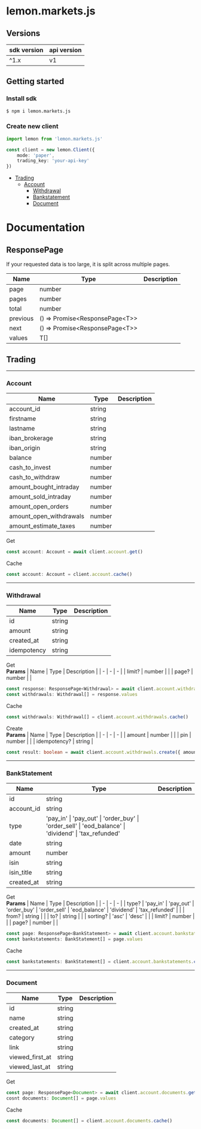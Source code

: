 # lemon.markets.js

## Versions
| sdk version | api version |
| - | - |
| ^1.x | v1 |

## Getting started

### Install sdk
```sh
$ npm i lemon.markets.js
```

### Create new client
```ts
import lemon from 'lemon.markets.js'

const client = new lemon.Client({
    mode: 'paper',
    trading_key: 'your-api-key'
})
```

* [Trading](#Trading)
    * [Account](#Account)
        * [Withdrawal](#Withdrawal)
        * [Bankstatement](#BankStatement)
        * [Document](#Document)


# Documentation

## ResponsePage
If your requested data is too large, it is split across multiple pages.

| Name | Type | Description |
| - | - | - |
| page | number | |
| pages | number | |
| total | number | |
| previous | () => Promise\<ResponsePage\<T\>\> | |
| next | () => Promise\<ResponsePage\<T\>\> | |
| values | T[] | |

## Trading

---
### Account

| Name | Type | Description |
| - | - | - |
| account_id | string | |
| firstname | string | |
| lastname | string | |
| iban_brokerage | string | |
| iban_origin | string | |
| balance | number | |
| cash_to_invest | number | |
| cash_to_withdraw | number | |
| amount_bought_intraday | number | |
| amount_sold_intraday | number | |
| amount_open_orders | number | |
| amount_open_withdrawals | number | |
| amount_estimate_taxes | number | |

Get
```ts
const account: Account = await client.account.get()
```

Cache
```ts
const account: Account = client.account.cache()
```

---
### Withdrawal

| Name | Type | Description |
| - | - | - |
| id | string | |
| amount | string | |
| created_at | string | |
| idempotency | string | |

Get
<br/>
<b>Params</b>
| Name | Type | Description |
| - | - | - |
| limit? | number | |
| page? | number | |

```ts
const response: ResponsePage<Withdrawal> = await client.account.withdrawals.get()
const withdrawals: Withdrawal[] = response.values
```

Cache
```ts
const withdrawals: Withdrawal[] = client.account.withdrawals.cache()
```

Create
<br/>
<b>Params</b>
| Name | Type | Description |
| - | - | - |
| amount | number | |
| pin | number | |
| idempotency? | string |

```ts
const result: boolean = await client.account.withdrawals.create({ amount: 10, pin: 10 })
```

---
### BankStatement

| Name | Type | Description |
| - | - | - |
| id | string | |
| account_id | string | |
| type | 'pay_in' \| 'pay_out' \| 'order_buy' \| 'order_sell' \| 'eod_balance' \| 'dividend' \| 'tax_refunded' | |
| date | string | |
| amount | number | |
| isin | string | |
| isin_title | string | |
| created_at | string | |

Get
<br/>
<b>Params</b>
| Name | Type | Description |
| - | - | - |
| type? | 'pay_in' \| 'pay_out' \| 'order_buy' \| 'order_sell' \| 'eod_balance' \| 'dividend' \| 'tax_refunded' | |
| from? | string | |
| to? | string | |
| sorting? | 'asc' \| 'desc' | |
| limit? | number | |
| page? | number | |

```ts
const page: ResponsePage<BankStatement> = await client.account.bankstatements.get()
const bankstatements: BankStatement[] = page.values
```

Cache
```ts
const bankstatements: BankStatement[] = client.account.bankstatements.cache()
```

---
### Document

| Name | Type | Description |
| - | - | - |
| id | string | |
| name | string | |
| created_at | string | |
| category | string | |
| link | string | |
| viewed_first_at | string | |
| viewed_last_at | string | |

Get
```ts
const page: ResponsePage<Document> = await client.account.documents.get()
cosnt documents: Document[] = page.values
```

Cache
```ts
const documents: Document[] = client.account.documents.cache()
```
